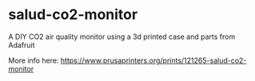 # salud-co2-monitor
A DIY CO2 air quality monitor using a 3d printed case and parts from Adafruit

More info here: https://www.prusaprinters.org/prints/121265-salud-co2-monitor
